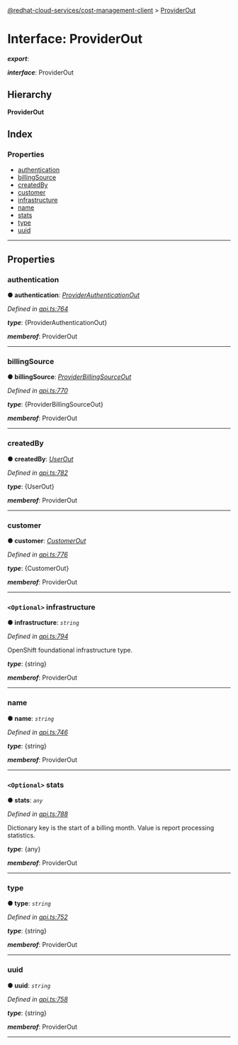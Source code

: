 [@redhat-cloud-services/cost-management-client](../README.md) > [ProviderOut](../interfaces/providerout.md)

# Interface: ProviderOut

*__export__*: 

*__interface__*: ProviderOut

## Hierarchy

**ProviderOut**

## Index

### Properties

* [authentication](providerout.md#authentication)
* [billingSource](providerout.md#billingsource)
* [createdBy](providerout.md#createdby)
* [customer](providerout.md#customer)
* [infrastructure](providerout.md#infrastructure)
* [name](providerout.md#name)
* [stats](providerout.md#stats)
* [type](providerout.md#type)
* [uuid](providerout.md#uuid)

---

## Properties

<a id="authentication"></a>

###  authentication

**● authentication**: *[ProviderAuthenticationOut](providerauthenticationout.md)*

*Defined in [api.ts:764](https://github.com/rvsia/javascript-clients/blob/master/packages/cost-management/api.ts#L764)*

*__type__*: {ProviderAuthenticationOut}

*__memberof__*: ProviderOut

___
<a id="billingsource"></a>

###  billingSource

**● billingSource**: *[ProviderBillingSourceOut](providerbillingsourceout.md)*

*Defined in [api.ts:770](https://github.com/rvsia/javascript-clients/blob/master/packages/cost-management/api.ts#L770)*

*__type__*: {ProviderBillingSourceOut}

*__memberof__*: ProviderOut

___
<a id="createdby"></a>

###  createdBy

**● createdBy**: *[UserOut](userout.md)*

*Defined in [api.ts:782](https://github.com/rvsia/javascript-clients/blob/master/packages/cost-management/api.ts#L782)*

*__type__*: {UserOut}

*__memberof__*: ProviderOut

___
<a id="customer"></a>

###  customer

**● customer**: *[CustomerOut](customerout.md)*

*Defined in [api.ts:776](https://github.com/rvsia/javascript-clients/blob/master/packages/cost-management/api.ts#L776)*

*__type__*: {CustomerOut}

*__memberof__*: ProviderOut

___
<a id="infrastructure"></a>

### `<Optional>` infrastructure

**● infrastructure**: *`string`*

*Defined in [api.ts:794](https://github.com/rvsia/javascript-clients/blob/master/packages/cost-management/api.ts#L794)*

OpenShift foundational infrastructure type.

*__type__*: {string}

*__memberof__*: ProviderOut

___
<a id="name"></a>

###  name

**● name**: *`string`*

*Defined in [api.ts:746](https://github.com/rvsia/javascript-clients/blob/master/packages/cost-management/api.ts#L746)*

*__type__*: {string}

*__memberof__*: ProviderOut

___
<a id="stats"></a>

### `<Optional>` stats

**● stats**: *`any`*

*Defined in [api.ts:788](https://github.com/rvsia/javascript-clients/blob/master/packages/cost-management/api.ts#L788)*

Dictionary key is the start of a billing month. Value is report processing statistics.

*__type__*: {any}

*__memberof__*: ProviderOut

___
<a id="type"></a>

###  type

**● type**: *`string`*

*Defined in [api.ts:752](https://github.com/rvsia/javascript-clients/blob/master/packages/cost-management/api.ts#L752)*

*__type__*: {string}

*__memberof__*: ProviderOut

___
<a id="uuid"></a>

###  uuid

**● uuid**: *`string`*

*Defined in [api.ts:758](https://github.com/rvsia/javascript-clients/blob/master/packages/cost-management/api.ts#L758)*

*__type__*: {string}

*__memberof__*: ProviderOut

___

